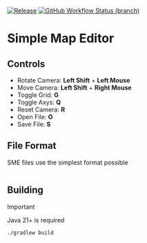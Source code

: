 [![Release](https://img.shields.io/github/release/Blackoutburst/Simple-Map-Editor.svg?style=for-the-badge)](https://github.com/Blackoutburst/Simple-Map-Editor/releases)
[![GitHub Workflow Status (branch)](https://img.shields.io/github/actions/workflow/status/Blackoutburst/Simple-Map-Editor/gradle.yml?style=for-the-badge)](https://github.com/Blackoutburst/Simple-Map-Editor/actions)

# Simple Map Editor

## Controls
- Rotate Camera: **Left Shift** + **Left Mouse**
- Move Camera: **Left Shift** + **Right Mouse**
- Toggle Grid: **G**
- Toggle Axys: **Q**
- Reset Camera: **R**
- Open File: **O**
- Save File: **S**

## File Format
SME files use the simplest format possible
```SME

```

## Building
> [!IMPORTANT]
> Java 21+ is required
```
./gradlew build
```
